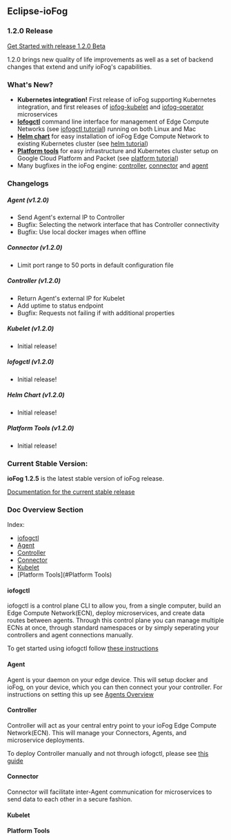 ## Eclipse-ioFog 

### 1.2.0 Release

[Get Started with release 1.2.0 Beta](/getting-started/core-concepts.html)

1.2.0 brings new quality of life improvements as well as a set of backend changes that extend and unify ioFog's capabilities.


### What's New?

- **Kubernetes integration!** First release of ioFog supporting Kubernetes integration, and first releases of [iofog-kubelet](https://github.com/eclipse-iofog/iofog-kubelet/releases/tag/v1.2.0) and [iofog-operator](https://github.com/eclipse-iofog/iofog-operator/releases/tag/v1.2.0) microservices
- **[Iofogctl](https://github.com/eclipse-iofog/iofogctl/releases/tag/v1.2.0)** command line interface for management of Edge Compute Networks (see [iofogctl tutorial](/docs/1.2.0/tools/iofogctl.html)) running on both Linux and Mac
- **[Helm chart](https://github.com/eclipse-iofog/helm/releases/tag/v1.2.0)** for easy installation of ioFog Edge Compute Network to existing Kubernetes cluster (see [helm tutorial](/docs/1.2.0/getting-started/how-to-helm.html))
- **[Platform tools](https://github.com/eclipse-iofog/platform/tree/1.2.0)** for easy infrastructure and Kubernetes cluster setup on Google Cloud Platform and Packet (see [platform tutorial](/docs/1.2.0/tools/platform-tools.html))
- Many bugfixes in the ioFog engine: [controller](https://github.com/eclipse-iofog/Controller/releases/tag/v1.2.0), [connector](https://github.com/eclipse-iofog/Connector/releases/tag/v1.2.0) and [agent](https://github.com/eclipse-iofog/Agent/releases/tag/v1.2.0)

### Changelogs

##### Agent (v1.2.0)

- Send Agent's external IP to Controller
- Bugfix: Selecting the network interface that has Controller connectivity
- Bugfix: Use local docker images when offline

##### Connector (v1.2.0)

- Limit port range to 50 ports in default configuration file

##### Controller (v1.2.0)

- Return Agent's external IP for Kubelet
- Add uptime to status endpoint
- Bugfix: Requests not failing if with additional properties

##### Kubelet (v1.2.0)

- Initial release!

##### Iofogctl (v1.2.0)

- Initial release!

##### Helm Chart (v1.2.0)

- Initial release!

##### Platform Tools (v1.2.0)

- Initial release!

### Current Stable Version:

**ioFog 1.2.5** is the latest stable version of ioFog release.
 
[Documentation for the current stable release](./getting-started/core-concepts.html)

### Doc Overview Section

Index:
* [iofogctl](#iofogctl)
* [Agent](#Agent)
* [Controller](#Controller)
* [Connector](#Connector)
* [Kubelet](#Kubelet)
* [Platform Tools](#Platform Tools)

#### iofogctl

iofogctl is a control plane CLI to allow you, from a single computer, build an Edge Compute Network(ECN), deploy microservices, and create data routes between agents.
Through this control plane you can manage multiple ECNs at once, through standard namespaces or by simply seperating your controllers and agent connections manually.

To get started using iofogctl follow [these instructions](./tools/iofogctl/usage.html)

#### Agent

Agent is your daemon on your edge device. This will setup docker and ioFog, 
on your device, which you can then connect your your controller. For instructions on setting this up see
[Agents Overview](/agents/overview.html)

#### Controller

Controller will act as your central entry point to your ioFog Edge Compute Network(ECN). 
This will manage your Connectors, Agents, and microservice deployments. 

To deploy Controller manually and not through iofogctl, please see [this guide](./controllers/overview.html)

#### Connector

Connector will facilitate inter-Agent communication for microservices to send data to each other in a secure fashion.

#### Kubelet

#### Platform Tools